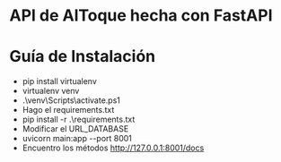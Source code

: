 # API de AlToque hecha con FastAPI

# Guía de Instalación

- pip install virtualenv
- virtualenv venv
- .\venv\Scripts\activate.ps1
- Hago el requirements.txt
- pip install -r .\requirements.txt
- Modificar el URL_DATABASE
- uvicorn main:app --port 8001
- Encuentro los métodos http://127.0.0.1:8001/docs
